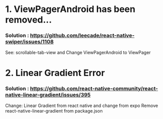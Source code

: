 # 1. ViewPagerAndroid has been removed...
### Solution : https://github.com/leecade/react-native-swiper/issues/1108

See:  scrollable-tab-view and Change ViewPagerAndroid to ViewPager

# 2. Linear Gradient Error
### Solution : https://github.com/react-native-community/react-native-linear-gradient/issues/395

Change: Linear Gradient from react native and change from expo
Remove react-native-linear-gradient from package.json
